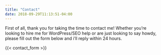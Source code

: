 ```yaml
---
title: "Contact"
date: 2018-09-29T11:13:51-04:00
---
```

First of all, thank you for taking the time to contact me! Whether you’re looking to hire me for WordPress/SEO help or are just looking to say howdy, please fill out the form below and i’ll reply within 24 hours.

{{< contact_form >}}

